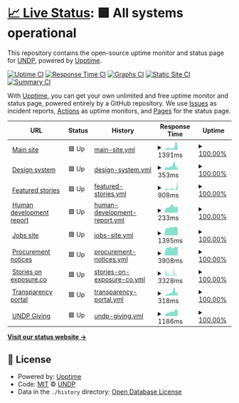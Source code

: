 # [📈 Live Status](https://undp.github.io/uptime-monitor): <!--live status--> **🟩 All systems operational**

This repository contains the open-source uptime monitor and status page for [UNDP](https://www.undp.org), powered by [Upptime](https://github.com/upptime/upptime).

[![Uptime CI](https://github.com/undp/uptime-monitor/workflows/Uptime%20CI/badge.svg)](https://github.com/undp/uptime-monitor/actions?query=workflow%3A%22Uptime+CI%22)
[![Response Time CI](https://github.com/undp/uptime-monitor/workflows/Response%20Time%20CI/badge.svg)](https://github.com/undp/uptime-monitor/actions?query=workflow%3A%22Response+Time+CI%22)
[![Graphs CI](https://github.com/undp/uptime-monitor/workflows/Graphs%20CI/badge.svg)](https://github.com/undp/uptime-monitor/actions?query=workflow%3A%22Graphs+CI%22)
[![Static Site CI](https://github.com/undp/uptime-monitor/workflows/Static%20Site%20CI/badge.svg)](https://github.com/undp/uptime-monitor/actions?query=workflow%3A%22Static+Site+CI%22)
[![Summary CI](https://github.com/undp/uptime-monitor/workflows/Summary%20CI/badge.svg)](https://github.com/undp/uptime-monitor/actions?query=workflow%3A%22Summary+CI%22)

With [Upptime](https://upptime.js.org), you can get your own unlimited and free uptime monitor and status page, powered entirely by a GitHub repository. We use [Issues](https://github.com/undp/uptime-monitor/issues) as incident reports, [Actions](https://github.com/undp/uptime-monitor/actions) as uptime monitors, and [Pages](https://undp.github.io/uptime-monitor) for the status page.

<!--start: status pages-->
<!-- This summary is generated by Upptime (https://github.com/upptime/upptime) -->
<!-- Do not edit this manually, your changes will be overwritten -->
<!-- prettier-ignore -->
| URL | Status | History | Response Time | Uptime |
| --- | ------ | ------- | ------------- | ------ |
| <img alt="" src="https://icons.duckduckgo.com/ip3/www.undp.org.ico" height="13"> [Main site](https://www.undp.org) | 🟩 Up | [main-site.yml](https://github.com/undp/uptime-monitor/commits/HEAD/history/main-site.yml) | <details><summary><img alt="Response time graph" src="./graphs/main-site/response-time-week.png" height="20"> 1391ms</summary><br><a href="https://status.undp.org/history/main-site"><img alt="Response time 976" src="https://img.shields.io/endpoint?url=https%3A%2F%2Fraw.githubusercontent.com%2Fundp%2Fuptime-monitor%2FHEAD%2Fapi%2Fmain-site%2Fresponse-time.json"></a><br><a href="https://status.undp.org/history/main-site"><img alt="24-hour response time 1204" src="https://img.shields.io/endpoint?url=https%3A%2F%2Fraw.githubusercontent.com%2Fundp%2Fuptime-monitor%2FHEAD%2Fapi%2Fmain-site%2Fresponse-time-day.json"></a><br><a href="https://status.undp.org/history/main-site"><img alt="7-day response time 1391" src="https://img.shields.io/endpoint?url=https%3A%2F%2Fraw.githubusercontent.com%2Fundp%2Fuptime-monitor%2FHEAD%2Fapi%2Fmain-site%2Fresponse-time-week.json"></a><br><a href="https://status.undp.org/history/main-site"><img alt="30-day response time 882" src="https://img.shields.io/endpoint?url=https%3A%2F%2Fraw.githubusercontent.com%2Fundp%2Fuptime-monitor%2FHEAD%2Fapi%2Fmain-site%2Fresponse-time-month.json"></a><br><a href="https://status.undp.org/history/main-site"><img alt="1-year response time 976" src="https://img.shields.io/endpoint?url=https%3A%2F%2Fraw.githubusercontent.com%2Fundp%2Fuptime-monitor%2FHEAD%2Fapi%2Fmain-site%2Fresponse-time-year.json"></a></details> | <details><summary><a href="https://status.undp.org/history/main-site">100.00%</a></summary><a href="https://status.undp.org/history/main-site"><img alt="All-time uptime 100.00%" src="https://img.shields.io/endpoint?url=https%3A%2F%2Fraw.githubusercontent.com%2Fundp%2Fuptime-monitor%2FHEAD%2Fapi%2Fmain-site%2Fuptime.json"></a><br><a href="https://status.undp.org/history/main-site"><img alt="24-hour uptime 100.00%" src="https://img.shields.io/endpoint?url=https%3A%2F%2Fraw.githubusercontent.com%2Fundp%2Fuptime-monitor%2FHEAD%2Fapi%2Fmain-site%2Fuptime-day.json"></a><br><a href="https://status.undp.org/history/main-site"><img alt="7-day uptime 100.00%" src="https://img.shields.io/endpoint?url=https%3A%2F%2Fraw.githubusercontent.com%2Fundp%2Fuptime-monitor%2FHEAD%2Fapi%2Fmain-site%2Fuptime-week.json"></a><br><a href="https://status.undp.org/history/main-site"><img alt="30-day uptime 100.00%" src="https://img.shields.io/endpoint?url=https%3A%2F%2Fraw.githubusercontent.com%2Fundp%2Fuptime-monitor%2FHEAD%2Fapi%2Fmain-site%2Fuptime-month.json"></a><br><a href="https://status.undp.org/history/main-site"><img alt="1-year uptime 100.00%" src="https://img.shields.io/endpoint?url=https%3A%2F%2Fraw.githubusercontent.com%2Fundp%2Fuptime-monitor%2FHEAD%2Fapi%2Fmain-site%2Fuptime-year.json"></a></details>
| <img alt="" src="https://icons.duckduckgo.com/ip3/design.undp.org.ico" height="13"> [Design system](https://design.undp.org) | 🟩 Up | [design-system.yml](https://github.com/undp/uptime-monitor/commits/HEAD/history/design-system.yml) | <details><summary><img alt="Response time graph" src="./graphs/design-system/response-time-week.png" height="20"> 353ms</summary><br><a href="https://status.undp.org/history/design-system"><img alt="Response time 403" src="https://img.shields.io/endpoint?url=https%3A%2F%2Fraw.githubusercontent.com%2Fundp%2Fuptime-monitor%2FHEAD%2Fapi%2Fdesign-system%2Fresponse-time.json"></a><br><a href="https://status.undp.org/history/design-system"><img alt="24-hour response time 225" src="https://img.shields.io/endpoint?url=https%3A%2F%2Fraw.githubusercontent.com%2Fundp%2Fuptime-monitor%2FHEAD%2Fapi%2Fdesign-system%2Fresponse-time-day.json"></a><br><a href="https://status.undp.org/history/design-system"><img alt="7-day response time 353" src="https://img.shields.io/endpoint?url=https%3A%2F%2Fraw.githubusercontent.com%2Fundp%2Fuptime-monitor%2FHEAD%2Fapi%2Fdesign-system%2Fresponse-time-week.json"></a><br><a href="https://status.undp.org/history/design-system"><img alt="30-day response time 401" src="https://img.shields.io/endpoint?url=https%3A%2F%2Fraw.githubusercontent.com%2Fundp%2Fuptime-monitor%2FHEAD%2Fapi%2Fdesign-system%2Fresponse-time-month.json"></a><br><a href="https://status.undp.org/history/design-system"><img alt="1-year response time 403" src="https://img.shields.io/endpoint?url=https%3A%2F%2Fraw.githubusercontent.com%2Fundp%2Fuptime-monitor%2FHEAD%2Fapi%2Fdesign-system%2Fresponse-time-year.json"></a></details> | <details><summary><a href="https://status.undp.org/history/design-system">100.00%</a></summary><a href="https://status.undp.org/history/design-system"><img alt="All-time uptime 100.00%" src="https://img.shields.io/endpoint?url=https%3A%2F%2Fraw.githubusercontent.com%2Fundp%2Fuptime-monitor%2FHEAD%2Fapi%2Fdesign-system%2Fuptime.json"></a><br><a href="https://status.undp.org/history/design-system"><img alt="24-hour uptime 100.00%" src="https://img.shields.io/endpoint?url=https%3A%2F%2Fraw.githubusercontent.com%2Fundp%2Fuptime-monitor%2FHEAD%2Fapi%2Fdesign-system%2Fuptime-day.json"></a><br><a href="https://status.undp.org/history/design-system"><img alt="7-day uptime 100.00%" src="https://img.shields.io/endpoint?url=https%3A%2F%2Fraw.githubusercontent.com%2Fundp%2Fuptime-monitor%2FHEAD%2Fapi%2Fdesign-system%2Fuptime-week.json"></a><br><a href="https://status.undp.org/history/design-system"><img alt="30-day uptime 100.00%" src="https://img.shields.io/endpoint?url=https%3A%2F%2Fraw.githubusercontent.com%2Fundp%2Fuptime-monitor%2FHEAD%2Fapi%2Fdesign-system%2Fuptime-month.json"></a><br><a href="https://status.undp.org/history/design-system"><img alt="1-year uptime 100.00%" src="https://img.shields.io/endpoint?url=https%3A%2F%2Fraw.githubusercontent.com%2Fundp%2Fuptime-monitor%2FHEAD%2Fapi%2Fdesign-system%2Fuptime-year.json"></a></details>
| <img alt="" src="https://icons.duckduckgo.com/ip3/feature.undp.org.ico" height="13"> [Featured stories](https://feature.undp.org) | 🟩 Up | [featured-stories.yml](https://github.com/undp/uptime-monitor/commits/HEAD/history/featured-stories.yml) | <details><summary><img alt="Response time graph" src="./graphs/featured-stories/response-time-week.png" height="20"> 908ms</summary><br><a href="https://status.undp.org/history/featured-stories"><img alt="Response time 498" src="https://img.shields.io/endpoint?url=https%3A%2F%2Fraw.githubusercontent.com%2Fundp%2Fuptime-monitor%2FHEAD%2Fapi%2Ffeatured-stories%2Fresponse-time.json"></a><br><a href="https://status.undp.org/history/featured-stories"><img alt="24-hour response time 3994" src="https://img.shields.io/endpoint?url=https%3A%2F%2Fraw.githubusercontent.com%2Fundp%2Fuptime-monitor%2FHEAD%2Fapi%2Ffeatured-stories%2Fresponse-time-day.json"></a><br><a href="https://status.undp.org/history/featured-stories"><img alt="7-day response time 908" src="https://img.shields.io/endpoint?url=https%3A%2F%2Fraw.githubusercontent.com%2Fundp%2Fuptime-monitor%2FHEAD%2Fapi%2Ffeatured-stories%2Fresponse-time-week.json"></a><br><a href="https://status.undp.org/history/featured-stories"><img alt="30-day response time 472" src="https://img.shields.io/endpoint?url=https%3A%2F%2Fraw.githubusercontent.com%2Fundp%2Fuptime-monitor%2FHEAD%2Fapi%2Ffeatured-stories%2Fresponse-time-month.json"></a><br><a href="https://status.undp.org/history/featured-stories"><img alt="1-year response time 498" src="https://img.shields.io/endpoint?url=https%3A%2F%2Fraw.githubusercontent.com%2Fundp%2Fuptime-monitor%2FHEAD%2Fapi%2Ffeatured-stories%2Fresponse-time-year.json"></a></details> | <details><summary><a href="https://status.undp.org/history/featured-stories">100.00%</a></summary><a href="https://status.undp.org/history/featured-stories"><img alt="All-time uptime 100.00%" src="https://img.shields.io/endpoint?url=https%3A%2F%2Fraw.githubusercontent.com%2Fundp%2Fuptime-monitor%2FHEAD%2Fapi%2Ffeatured-stories%2Fuptime.json"></a><br><a href="https://status.undp.org/history/featured-stories"><img alt="24-hour uptime 100.00%" src="https://img.shields.io/endpoint?url=https%3A%2F%2Fraw.githubusercontent.com%2Fundp%2Fuptime-monitor%2FHEAD%2Fapi%2Ffeatured-stories%2Fuptime-day.json"></a><br><a href="https://status.undp.org/history/featured-stories"><img alt="7-day uptime 100.00%" src="https://img.shields.io/endpoint?url=https%3A%2F%2Fraw.githubusercontent.com%2Fundp%2Fuptime-monitor%2FHEAD%2Fapi%2Ffeatured-stories%2Fuptime-week.json"></a><br><a href="https://status.undp.org/history/featured-stories"><img alt="30-day uptime 100.00%" src="https://img.shields.io/endpoint?url=https%3A%2F%2Fraw.githubusercontent.com%2Fundp%2Fuptime-monitor%2FHEAD%2Fapi%2Ffeatured-stories%2Fuptime-month.json"></a><br><a href="https://status.undp.org/history/featured-stories"><img alt="1-year uptime 100.00%" src="https://img.shields.io/endpoint?url=https%3A%2F%2Fraw.githubusercontent.com%2Fundp%2Fuptime-monitor%2FHEAD%2Fapi%2Ffeatured-stories%2Fuptime-year.json"></a></details>
| <img alt="" src="https://icons.duckduckgo.com/ip3/hdr.undp.org.ico" height="13"> [Human development report](https://hdr.undp.org) | 🟩 Up | [human-development-report.yml](https://github.com/undp/uptime-monitor/commits/HEAD/history/human-development-report.yml) | <details><summary><img alt="Response time graph" src="./graphs/human-development-report/response-time-week.png" height="20"> 233ms</summary><br><a href="https://status.undp.org/history/human-development-report"><img alt="Response time 296" src="https://img.shields.io/endpoint?url=https%3A%2F%2Fraw.githubusercontent.com%2Fundp%2Fuptime-monitor%2FHEAD%2Fapi%2Fhuman-development-report%2Fresponse-time.json"></a><br><a href="https://status.undp.org/history/human-development-report"><img alt="24-hour response time 245" src="https://img.shields.io/endpoint?url=https%3A%2F%2Fraw.githubusercontent.com%2Fundp%2Fuptime-monitor%2FHEAD%2Fapi%2Fhuman-development-report%2Fresponse-time-day.json"></a><br><a href="https://status.undp.org/history/human-development-report"><img alt="7-day response time 233" src="https://img.shields.io/endpoint?url=https%3A%2F%2Fraw.githubusercontent.com%2Fundp%2Fuptime-monitor%2FHEAD%2Fapi%2Fhuman-development-report%2Fresponse-time-week.json"></a><br><a href="https://status.undp.org/history/human-development-report"><img alt="30-day response time 257" src="https://img.shields.io/endpoint?url=https%3A%2F%2Fraw.githubusercontent.com%2Fundp%2Fuptime-monitor%2FHEAD%2Fapi%2Fhuman-development-report%2Fresponse-time-month.json"></a><br><a href="https://status.undp.org/history/human-development-report"><img alt="1-year response time 296" src="https://img.shields.io/endpoint?url=https%3A%2F%2Fraw.githubusercontent.com%2Fundp%2Fuptime-monitor%2FHEAD%2Fapi%2Fhuman-development-report%2Fresponse-time-year.json"></a></details> | <details><summary><a href="https://status.undp.org/history/human-development-report">100.00%</a></summary><a href="https://status.undp.org/history/human-development-report"><img alt="All-time uptime 100.00%" src="https://img.shields.io/endpoint?url=https%3A%2F%2Fraw.githubusercontent.com%2Fundp%2Fuptime-monitor%2FHEAD%2Fapi%2Fhuman-development-report%2Fuptime.json"></a><br><a href="https://status.undp.org/history/human-development-report"><img alt="24-hour uptime 100.00%" src="https://img.shields.io/endpoint?url=https%3A%2F%2Fraw.githubusercontent.com%2Fundp%2Fuptime-monitor%2FHEAD%2Fapi%2Fhuman-development-report%2Fuptime-day.json"></a><br><a href="https://status.undp.org/history/human-development-report"><img alt="7-day uptime 100.00%" src="https://img.shields.io/endpoint?url=https%3A%2F%2Fraw.githubusercontent.com%2Fundp%2Fuptime-monitor%2FHEAD%2Fapi%2Fhuman-development-report%2Fuptime-week.json"></a><br><a href="https://status.undp.org/history/human-development-report"><img alt="30-day uptime 100.00%" src="https://img.shields.io/endpoint?url=https%3A%2F%2Fraw.githubusercontent.com%2Fundp%2Fuptime-monitor%2FHEAD%2Fapi%2Fhuman-development-report%2Fuptime-month.json"></a><br><a href="https://status.undp.org/history/human-development-report"><img alt="1-year uptime 100.00%" src="https://img.shields.io/endpoint?url=https%3A%2F%2Fraw.githubusercontent.com%2Fundp%2Fuptime-monitor%2FHEAD%2Fapi%2Fhuman-development-report%2Fuptime-year.json"></a></details>
| <img alt="" src="https://icons.duckduckgo.com/ip3/jobs.undp.org.ico" height="13"> [Jobs site](https://jobs.undp.org/cj_view_jobs.cfm) | 🟩 Up | [jobs-site.yml](https://github.com/undp/uptime-monitor/commits/HEAD/history/jobs-site.yml) | <details><summary><img alt="Response time graph" src="./graphs/jobs-site/response-time-week.png" height="20"> 1395ms</summary><br><a href="https://status.undp.org/history/jobs-site"><img alt="Response time 1618" src="https://img.shields.io/endpoint?url=https%3A%2F%2Fraw.githubusercontent.com%2Fundp%2Fuptime-monitor%2FHEAD%2Fapi%2Fjobs-site%2Fresponse-time.json"></a><br><a href="https://status.undp.org/history/jobs-site"><img alt="24-hour response time 1332" src="https://img.shields.io/endpoint?url=https%3A%2F%2Fraw.githubusercontent.com%2Fundp%2Fuptime-monitor%2FHEAD%2Fapi%2Fjobs-site%2Fresponse-time-day.json"></a><br><a href="https://status.undp.org/history/jobs-site"><img alt="7-day response time 1395" src="https://img.shields.io/endpoint?url=https%3A%2F%2Fraw.githubusercontent.com%2Fundp%2Fuptime-monitor%2FHEAD%2Fapi%2Fjobs-site%2Fresponse-time-week.json"></a><br><a href="https://status.undp.org/history/jobs-site"><img alt="30-day response time 1673" src="https://img.shields.io/endpoint?url=https%3A%2F%2Fraw.githubusercontent.com%2Fundp%2Fuptime-monitor%2FHEAD%2Fapi%2Fjobs-site%2Fresponse-time-month.json"></a><br><a href="https://status.undp.org/history/jobs-site"><img alt="1-year response time 1618" src="https://img.shields.io/endpoint?url=https%3A%2F%2Fraw.githubusercontent.com%2Fundp%2Fuptime-monitor%2FHEAD%2Fapi%2Fjobs-site%2Fresponse-time-year.json"></a></details> | <details><summary><a href="https://status.undp.org/history/jobs-site">100.00%</a></summary><a href="https://status.undp.org/history/jobs-site"><img alt="All-time uptime 100.00%" src="https://img.shields.io/endpoint?url=https%3A%2F%2Fraw.githubusercontent.com%2Fundp%2Fuptime-monitor%2FHEAD%2Fapi%2Fjobs-site%2Fuptime.json"></a><br><a href="https://status.undp.org/history/jobs-site"><img alt="24-hour uptime 100.00%" src="https://img.shields.io/endpoint?url=https%3A%2F%2Fraw.githubusercontent.com%2Fundp%2Fuptime-monitor%2FHEAD%2Fapi%2Fjobs-site%2Fuptime-day.json"></a><br><a href="https://status.undp.org/history/jobs-site"><img alt="7-day uptime 100.00%" src="https://img.shields.io/endpoint?url=https%3A%2F%2Fraw.githubusercontent.com%2Fundp%2Fuptime-monitor%2FHEAD%2Fapi%2Fjobs-site%2Fuptime-week.json"></a><br><a href="https://status.undp.org/history/jobs-site"><img alt="30-day uptime 100.00%" src="https://img.shields.io/endpoint?url=https%3A%2F%2Fraw.githubusercontent.com%2Fundp%2Fuptime-monitor%2FHEAD%2Fapi%2Fjobs-site%2Fuptime-month.json"></a><br><a href="https://status.undp.org/history/jobs-site"><img alt="1-year uptime 100.00%" src="https://img.shields.io/endpoint?url=https%3A%2F%2Fraw.githubusercontent.com%2Fundp%2Fuptime-monitor%2FHEAD%2Fapi%2Fjobs-site%2Fuptime-year.json"></a></details>
| <img alt="" src="https://icons.duckduckgo.com/ip3/procurement-notices.undp.org.ico" height="13"> [Procurement notices](https://procurement-notices.undp.org) | 🟩 Up | [procurement-notices.yml](https://github.com/undp/uptime-monitor/commits/HEAD/history/procurement-notices.yml) | <details><summary><img alt="Response time graph" src="./graphs/procurement-notices/response-time-week.png" height="20"> 3908ms</summary><br><a href="https://status.undp.org/history/procurement-notices"><img alt="Response time 3828" src="https://img.shields.io/endpoint?url=https%3A%2F%2Fraw.githubusercontent.com%2Fundp%2Fuptime-monitor%2FHEAD%2Fapi%2Fprocurement-notices%2Fresponse-time.json"></a><br><a href="https://status.undp.org/history/procurement-notices"><img alt="24-hour response time 3842" src="https://img.shields.io/endpoint?url=https%3A%2F%2Fraw.githubusercontent.com%2Fundp%2Fuptime-monitor%2FHEAD%2Fapi%2Fprocurement-notices%2Fresponse-time-day.json"></a><br><a href="https://status.undp.org/history/procurement-notices"><img alt="7-day response time 3908" src="https://img.shields.io/endpoint?url=https%3A%2F%2Fraw.githubusercontent.com%2Fundp%2Fuptime-monitor%2FHEAD%2Fapi%2Fprocurement-notices%2Fresponse-time-week.json"></a><br><a href="https://status.undp.org/history/procurement-notices"><img alt="30-day response time 3871" src="https://img.shields.io/endpoint?url=https%3A%2F%2Fraw.githubusercontent.com%2Fundp%2Fuptime-monitor%2FHEAD%2Fapi%2Fprocurement-notices%2Fresponse-time-month.json"></a><br><a href="https://status.undp.org/history/procurement-notices"><img alt="1-year response time 3828" src="https://img.shields.io/endpoint?url=https%3A%2F%2Fraw.githubusercontent.com%2Fundp%2Fuptime-monitor%2FHEAD%2Fapi%2Fprocurement-notices%2Fresponse-time-year.json"></a></details> | <details><summary><a href="https://status.undp.org/history/procurement-notices">100.00%</a></summary><a href="https://status.undp.org/history/procurement-notices"><img alt="All-time uptime 100.00%" src="https://img.shields.io/endpoint?url=https%3A%2F%2Fraw.githubusercontent.com%2Fundp%2Fuptime-monitor%2FHEAD%2Fapi%2Fprocurement-notices%2Fuptime.json"></a><br><a href="https://status.undp.org/history/procurement-notices"><img alt="24-hour uptime 100.00%" src="https://img.shields.io/endpoint?url=https%3A%2F%2Fraw.githubusercontent.com%2Fundp%2Fuptime-monitor%2FHEAD%2Fapi%2Fprocurement-notices%2Fuptime-day.json"></a><br><a href="https://status.undp.org/history/procurement-notices"><img alt="7-day uptime 100.00%" src="https://img.shields.io/endpoint?url=https%3A%2F%2Fraw.githubusercontent.com%2Fundp%2Fuptime-monitor%2FHEAD%2Fapi%2Fprocurement-notices%2Fuptime-week.json"></a><br><a href="https://status.undp.org/history/procurement-notices"><img alt="30-day uptime 100.00%" src="https://img.shields.io/endpoint?url=https%3A%2F%2Fraw.githubusercontent.com%2Fundp%2Fuptime-monitor%2FHEAD%2Fapi%2Fprocurement-notices%2Fuptime-month.json"></a><br><a href="https://status.undp.org/history/procurement-notices"><img alt="1-year uptime 100.00%" src="https://img.shields.io/endpoint?url=https%3A%2F%2Fraw.githubusercontent.com%2Fundp%2Fuptime-monitor%2FHEAD%2Fapi%2Fprocurement-notices%2Fuptime-year.json"></a></details>
| <img alt="" src="https://icons.duckduckgo.com/ip3/stories.undp.org.ico" height="13"> [Stories on exposure.co](https://stories.undp.org) | 🟩 Up | [stories-on-exposure-co.yml](https://github.com/undp/uptime-monitor/commits/HEAD/history/stories-on-exposure-co.yml) | <details><summary><img alt="Response time graph" src="./graphs/stories-on-exposure-co/response-time-week.png" height="20"> 3328ms</summary><br><a href="https://status.undp.org/history/stories-on-exposure-co"><img alt="Response time 1984" src="https://img.shields.io/endpoint?url=https%3A%2F%2Fraw.githubusercontent.com%2Fundp%2Fuptime-monitor%2FHEAD%2Fapi%2Fstories-on-exposure-co%2Fresponse-time.json"></a><br><a href="https://status.undp.org/history/stories-on-exposure-co"><img alt="24-hour response time 963" src="https://img.shields.io/endpoint?url=https%3A%2F%2Fraw.githubusercontent.com%2Fundp%2Fuptime-monitor%2FHEAD%2Fapi%2Fstories-on-exposure-co%2Fresponse-time-day.json"></a><br><a href="https://status.undp.org/history/stories-on-exposure-co"><img alt="7-day response time 3328" src="https://img.shields.io/endpoint?url=https%3A%2F%2Fraw.githubusercontent.com%2Fundp%2Fuptime-monitor%2FHEAD%2Fapi%2Fstories-on-exposure-co%2Fresponse-time-week.json"></a><br><a href="https://status.undp.org/history/stories-on-exposure-co"><img alt="30-day response time 2018" src="https://img.shields.io/endpoint?url=https%3A%2F%2Fraw.githubusercontent.com%2Fundp%2Fuptime-monitor%2FHEAD%2Fapi%2Fstories-on-exposure-co%2Fresponse-time-month.json"></a><br><a href="https://status.undp.org/history/stories-on-exposure-co"><img alt="1-year response time 1984" src="https://img.shields.io/endpoint?url=https%3A%2F%2Fraw.githubusercontent.com%2Fundp%2Fuptime-monitor%2FHEAD%2Fapi%2Fstories-on-exposure-co%2Fresponse-time-year.json"></a></details> | <details><summary><a href="https://status.undp.org/history/stories-on-exposure-co">100.00%</a></summary><a href="https://status.undp.org/history/stories-on-exposure-co"><img alt="All-time uptime 100.00%" src="https://img.shields.io/endpoint?url=https%3A%2F%2Fraw.githubusercontent.com%2Fundp%2Fuptime-monitor%2FHEAD%2Fapi%2Fstories-on-exposure-co%2Fuptime.json"></a><br><a href="https://status.undp.org/history/stories-on-exposure-co"><img alt="24-hour uptime 100.00%" src="https://img.shields.io/endpoint?url=https%3A%2F%2Fraw.githubusercontent.com%2Fundp%2Fuptime-monitor%2FHEAD%2Fapi%2Fstories-on-exposure-co%2Fuptime-day.json"></a><br><a href="https://status.undp.org/history/stories-on-exposure-co"><img alt="7-day uptime 100.00%" src="https://img.shields.io/endpoint?url=https%3A%2F%2Fraw.githubusercontent.com%2Fundp%2Fuptime-monitor%2FHEAD%2Fapi%2Fstories-on-exposure-co%2Fuptime-week.json"></a><br><a href="https://status.undp.org/history/stories-on-exposure-co"><img alt="30-day uptime 100.00%" src="https://img.shields.io/endpoint?url=https%3A%2F%2Fraw.githubusercontent.com%2Fundp%2Fuptime-monitor%2FHEAD%2Fapi%2Fstories-on-exposure-co%2Fuptime-month.json"></a><br><a href="https://status.undp.org/history/stories-on-exposure-co"><img alt="1-year uptime 100.00%" src="https://img.shields.io/endpoint?url=https%3A%2F%2Fraw.githubusercontent.com%2Fundp%2Fuptime-monitor%2FHEAD%2Fapi%2Fstories-on-exposure-co%2Fuptime-year.json"></a></details>
| <img alt="" src="https://icons.duckduckgo.com/ip3/open.undp.org.ico" height="13"> [Transparency portal](https://open.undp.org) | 🟩 Up | [transparency-portal.yml](https://github.com/undp/uptime-monitor/commits/HEAD/history/transparency-portal.yml) | <details><summary><img alt="Response time graph" src="./graphs/transparency-portal/response-time-week.png" height="20"> 318ms</summary><br><a href="https://status.undp.org/history/transparency-portal"><img alt="Response time 308" src="https://img.shields.io/endpoint?url=https%3A%2F%2Fraw.githubusercontent.com%2Fundp%2Fuptime-monitor%2FHEAD%2Fapi%2Ftransparency-portal%2Fresponse-time.json"></a><br><a href="https://status.undp.org/history/transparency-portal"><img alt="24-hour response time 351" src="https://img.shields.io/endpoint?url=https%3A%2F%2Fraw.githubusercontent.com%2Fundp%2Fuptime-monitor%2FHEAD%2Fapi%2Ftransparency-portal%2Fresponse-time-day.json"></a><br><a href="https://status.undp.org/history/transparency-portal"><img alt="7-day response time 318" src="https://img.shields.io/endpoint?url=https%3A%2F%2Fraw.githubusercontent.com%2Fundp%2Fuptime-monitor%2FHEAD%2Fapi%2Ftransparency-portal%2Fresponse-time-week.json"></a><br><a href="https://status.undp.org/history/transparency-portal"><img alt="30-day response time 307" src="https://img.shields.io/endpoint?url=https%3A%2F%2Fraw.githubusercontent.com%2Fundp%2Fuptime-monitor%2FHEAD%2Fapi%2Ftransparency-portal%2Fresponse-time-month.json"></a><br><a href="https://status.undp.org/history/transparency-portal"><img alt="1-year response time 308" src="https://img.shields.io/endpoint?url=https%3A%2F%2Fraw.githubusercontent.com%2Fundp%2Fuptime-monitor%2FHEAD%2Fapi%2Ftransparency-portal%2Fresponse-time-year.json"></a></details> | <details><summary><a href="https://status.undp.org/history/transparency-portal">100.00%</a></summary><a href="https://status.undp.org/history/transparency-portal"><img alt="All-time uptime 100.00%" src="https://img.shields.io/endpoint?url=https%3A%2F%2Fraw.githubusercontent.com%2Fundp%2Fuptime-monitor%2FHEAD%2Fapi%2Ftransparency-portal%2Fuptime.json"></a><br><a href="https://status.undp.org/history/transparency-portal"><img alt="24-hour uptime 100.00%" src="https://img.shields.io/endpoint?url=https%3A%2F%2Fraw.githubusercontent.com%2Fundp%2Fuptime-monitor%2FHEAD%2Fapi%2Ftransparency-portal%2Fuptime-day.json"></a><br><a href="https://status.undp.org/history/transparency-portal"><img alt="7-day uptime 100.00%" src="https://img.shields.io/endpoint?url=https%3A%2F%2Fraw.githubusercontent.com%2Fundp%2Fuptime-monitor%2FHEAD%2Fapi%2Ftransparency-portal%2Fuptime-week.json"></a><br><a href="https://status.undp.org/history/transparency-portal"><img alt="30-day uptime 100.00%" src="https://img.shields.io/endpoint?url=https%3A%2F%2Fraw.githubusercontent.com%2Fundp%2Fuptime-monitor%2FHEAD%2Fapi%2Ftransparency-portal%2Fuptime-month.json"></a><br><a href="https://status.undp.org/history/transparency-portal"><img alt="1-year uptime 100.00%" src="https://img.shields.io/endpoint?url=https%3A%2F%2Fraw.githubusercontent.com%2Fundp%2Fuptime-monitor%2FHEAD%2Fapi%2Ftransparency-portal%2Fuptime-year.json"></a></details>
| <img alt="" src="https://icons.duckduckgo.com/ip3/give.undp.org.ico" height="13"> [UNDP Giving](https://give.undp.org/) | 🟩 Up | [undp-giving.yml](https://github.com/undp/uptime-monitor/commits/HEAD/history/undp-giving.yml) | <details><summary><img alt="Response time graph" src="./graphs/undp-giving/response-time-week.png" height="20"> 1186ms</summary><br><a href="https://status.undp.org/history/undp-giving"><img alt="Response time 1906" src="https://img.shields.io/endpoint?url=https%3A%2F%2Fraw.githubusercontent.com%2Fundp%2Fuptime-monitor%2FHEAD%2Fapi%2Fundp-giving%2Fresponse-time.json"></a><br><a href="https://status.undp.org/history/undp-giving"><img alt="24-hour response time 1254" src="https://img.shields.io/endpoint?url=https%3A%2F%2Fraw.githubusercontent.com%2Fundp%2Fuptime-monitor%2FHEAD%2Fapi%2Fundp-giving%2Fresponse-time-day.json"></a><br><a href="https://status.undp.org/history/undp-giving"><img alt="7-day response time 1186" src="https://img.shields.io/endpoint?url=https%3A%2F%2Fraw.githubusercontent.com%2Fundp%2Fuptime-monitor%2FHEAD%2Fapi%2Fundp-giving%2Fresponse-time-week.json"></a><br><a href="https://status.undp.org/history/undp-giving"><img alt="30-day response time 1961" src="https://img.shields.io/endpoint?url=https%3A%2F%2Fraw.githubusercontent.com%2Fundp%2Fuptime-monitor%2FHEAD%2Fapi%2Fundp-giving%2Fresponse-time-month.json"></a><br><a href="https://status.undp.org/history/undp-giving"><img alt="1-year response time 1906" src="https://img.shields.io/endpoint?url=https%3A%2F%2Fraw.githubusercontent.com%2Fundp%2Fuptime-monitor%2FHEAD%2Fapi%2Fundp-giving%2Fresponse-time-year.json"></a></details> | <details><summary><a href="https://status.undp.org/history/undp-giving">100.00%</a></summary><a href="https://status.undp.org/history/undp-giving"><img alt="All-time uptime 100.00%" src="https://img.shields.io/endpoint?url=https%3A%2F%2Fraw.githubusercontent.com%2Fundp%2Fuptime-monitor%2FHEAD%2Fapi%2Fundp-giving%2Fuptime.json"></a><br><a href="https://status.undp.org/history/undp-giving"><img alt="24-hour uptime 100.00%" src="https://img.shields.io/endpoint?url=https%3A%2F%2Fraw.githubusercontent.com%2Fundp%2Fuptime-monitor%2FHEAD%2Fapi%2Fundp-giving%2Fuptime-day.json"></a><br><a href="https://status.undp.org/history/undp-giving"><img alt="7-day uptime 100.00%" src="https://img.shields.io/endpoint?url=https%3A%2F%2Fraw.githubusercontent.com%2Fundp%2Fuptime-monitor%2FHEAD%2Fapi%2Fundp-giving%2Fuptime-week.json"></a><br><a href="https://status.undp.org/history/undp-giving"><img alt="30-day uptime 100.00%" src="https://img.shields.io/endpoint?url=https%3A%2F%2Fraw.githubusercontent.com%2Fundp%2Fuptime-monitor%2FHEAD%2Fapi%2Fundp-giving%2Fuptime-month.json"></a><br><a href="https://status.undp.org/history/undp-giving"><img alt="1-year uptime 100.00%" src="https://img.shields.io/endpoint?url=https%3A%2F%2Fraw.githubusercontent.com%2Fundp%2Fuptime-monitor%2FHEAD%2Fapi%2Fundp-giving%2Fuptime-year.json"></a></details>

<!--end: status pages-->

[**Visit our status website →**](https://undp.github.io/uptime-monitor)

## 📄 License

- Powered by: [Upptime](https://github.com/upptime/upptime)
- Code: [MIT](./LICENSE) © [UNDP](https://www.undp.org)
- Data in the `./history` directory: [Open Database License](https://opendatacommons.org/licenses/odbl/1-0/)
